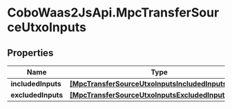 # CoboWaas2JsApi.MpcTransferSourceUtxoInputs

## Properties

Name | Type | Description | Notes
------------ | ------------- | ------------- | -------------
**includedInputs** | [**[MpcTransferSourceUtxoInputsIncludedInputsInner]**](MpcTransferSourceUtxoInputsIncludedInputsInner.md) |  | [optional] 
**excludedInputs** | [**[MpcTransferSourceUtxoInputsExcludedInputsInner]**](MpcTransferSourceUtxoInputsExcludedInputsInner.md) |  | [optional] 


